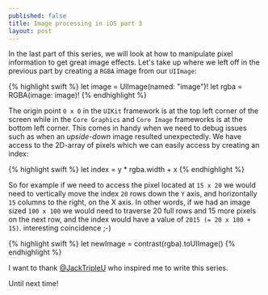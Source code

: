 ```yaml
---
published: false
title: Image processing in iOS part 3
layout: post
---
```

In the last part of this series, we will look at how to manipulate pixel information to get great image effects. Let's take up where we left off in the previous part by creating a `RGBA` image from our `UIImage`:

{% highlight swift %} 
let image = UIImage(named: "image")!
let rgba = RGBA(image: image)!
{% endhighlight %}

The origin point `0 x 0` in the `UIKit` framework is at the top left corner of the screen while in the `Core Graphics` and `Core Image` frameworks is at the bottom left corner. This comes in handy when we need to debug issues such as when an _upside-down_ image resulted unexpectedly. We have access to the 2D-array of pixels which we can easily access by creating an index:

{% highlight swift %} 
let index = y * rgba.width + x
{% endhighlight %}

So for example if we need to access the pixel located at `15 x 20` we would need to vertically move the index `20` rows down the `Y` axis, and horizontally `15` columns to the right, on the X axis. In other words, if we had an image sized `100 x 100` we would need to traverse 20 full rows and 15 more pixels on the next row, and the index would have a value of `2015 (= 20 x 100 + 15)`. interesting coincidence ;-)

{% highlight swift %} 
let newImage = contrast(rgba).toUIImage()
{% endhighlight %}

I want to thank [@JackTripleU](https://twitter.com/JackTripleU) who inspired me to write this series.

Until next time!